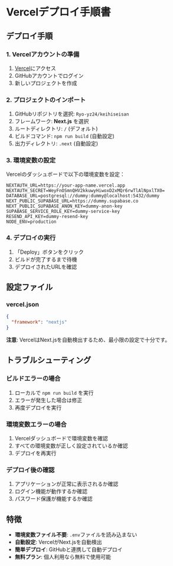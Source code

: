 # Vercelデプロイ手順書

## デプロイ手順

### 1. Vercelアカウントの準備
1. [Vercel](https://vercel.com)にアクセス
2. GitHubアカウントでログイン
3. 新しいプロジェクトを作成

### 2. プロジェクトのインポート
1. GitHubリポジトリを選択: `Ryo-yz24/keihiseisan`
2. フレームワーク: **Next.js** を選択
3. ルートディレクトリ: `/` (デフォルト)
4. ビルドコマンド: `npm run build` (自動設定)
5. 出力ディレクトリ: `.next` (自動設定)

### 3. 環境変数の設定
Vercelのダッシュボードで以下の環境変数を設定：

```
NEXTAUTH_URL=https://your-app-name.vercel.app
NEXTAUTH_SECRET=WeyFnOSmnQHV2kkuwyHiwoxD2xMQr6rwTlAlNpxlTX0=
DATABASE_URL=postgresql://dummy:dummy@localhost:5432/dummy
NEXT_PUBLIC_SUPABASE_URL=https://dummy.supabase.co
NEXT_PUBLIC_SUPABASE_ANON_KEY=dummy-anon-key
SUPABASE_SERVICE_ROLE_KEY=dummy-service-key
RESEND_API_KEY=dummy-resend-key
NODE_ENV=production
```

### 4. デプロイの実行
1. 「Deploy」ボタンをクリック
2. ビルドが完了するまで待機
3. デプロイされたURLを確認

## 設定ファイル

### vercel.json
```json
{
  "framework": "nextjs"
}
```

**注意**: VercelはNext.jsを自動検出するため、最小限の設定で十分です。

## トラブルシューティング

### ビルドエラーの場合
1. ローカルで `npm run build` を実行
2. エラーが発生した場合は修正
3. 再度デプロイを実行

### 環境変数エラーの場合
1. Vercelダッシュボードで環境変数を確認
2. すべての環境変数が正しく設定されているか確認
3. デプロイを再実行

### デプロイ後の確認
1. アプリケーションが正常に表示されるか確認
2. ログイン機能が動作するか確認
3. パスワード保護が機能するか確認

## 特徴

- **環境変数ファイル不要**: `.env`ファイルを読み込まない
- **自動設定**: VercelがNext.jsを自動検出
- **簡単デプロイ**: GitHubと連携して自動デプロイ
- **無料プラン**: 個人利用なら無料で使用可能
